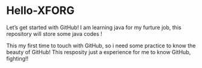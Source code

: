 # Hello-XFORG
Let’s get started with GitHub!
I am learning java for my furture job, this repository will store
some java codes ! 

This my first time to touch with GitHub, so i need some practice to know
the beauty of GitHub! 
This resposity just a experience for me to know GitHub, fighting!!

